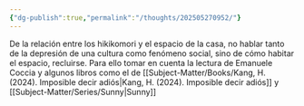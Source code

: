 ```yaml
---
{"dg-publish":true,"permalink":"/thoughts/202505270952/"}
---
```


De la relación entre los hikikomori y el espacio de la casa, no hablar tanto de la depresión de una cultura como fenómeno social, sino de cómo habitar el espacio, recluirse. Para ello tomar en cuenta la lectura de Emanuele Coccia y algunos libros como el de [[Subject-Matter/Books/Kang, H. (2024). Imposible decir adiós\|Kang, H. (2024). Imposible decir adiós]] y [[Subject-Matter/Series/Sunny\|Sunny]]
 






